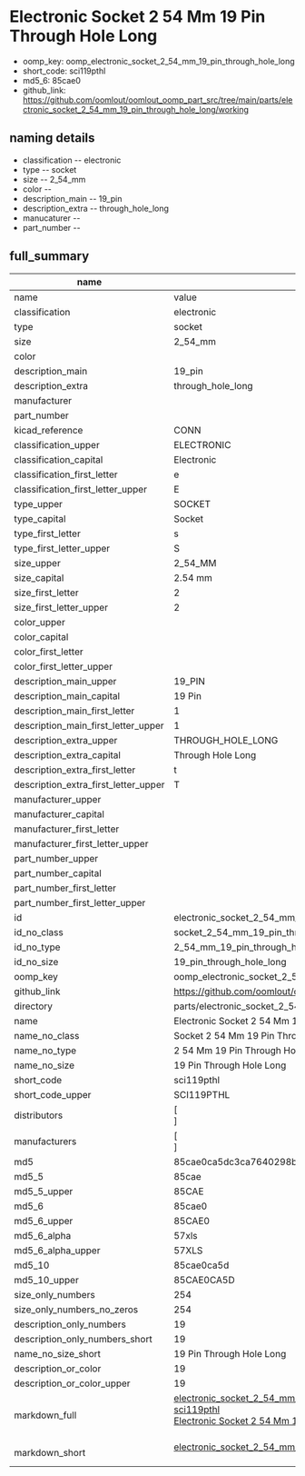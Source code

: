 # Electronic Socket 2 54 Mm 19 Pin Through Hole Long

  
* oomp_key: oomp_electronic_socket_2_54_mm_19_pin_through_hole_long 
* short_code: sci119pthl
* md5_6: 85cae0  
* github_link: https://github.com/oomlout/oomlout_oomp_part_src/tree/main/parts/electronic_socket_2_54_mm_19_pin_through_hole_long/working  
## naming details
* classification -- electronic
* type -- socket
* size -- 2_54_mm
* color -- 
* description_main -- 19_pin
* description_extra -- through_hole_long
* manucaturer -- 
* part_number -- 





## full_summary
| name | value | 
| --- | --- | 
| name | value | 
| classification | electronic | 
| type | socket | 
| size | 2_54_mm | 
| color |  | 
| description_main | 19_pin | 
| description_extra | through_hole_long | 
| manufacturer |  | 
| part_number |  | 
| kicad_reference | CONN | 
| classification_upper | ELECTRONIC | 
| classification_capital | Electronic | 
| classification_first_letter | e | 
| classification_first_letter_upper | E | 
| type_upper | SOCKET | 
| type_capital | Socket | 
| type_first_letter | s | 
| type_first_letter_upper | S | 
| size_upper | 2_54_MM | 
| size_capital | 2.54 mm | 
| size_first_letter | 2 | 
| size_first_letter_upper | 2 | 
| color_upper |  | 
| color_capital |  | 
| color_first_letter |  | 
| color_first_letter_upper |  | 
| description_main_upper | 19_PIN | 
| description_main_capital | 19 Pin | 
| description_main_first_letter | 1 | 
| description_main_first_letter_upper | 1 | 
| description_extra_upper | THROUGH_HOLE_LONG | 
| description_extra_capital | Through Hole Long | 
| description_extra_first_letter | t | 
| description_extra_first_letter_upper | T | 
| manufacturer_upper |  | 
| manufacturer_capital |  | 
| manufacturer_first_letter |  | 
| manufacturer_first_letter_upper |  | 
| part_number_upper |  | 
| part_number_capital |  | 
| part_number_first_letter |  | 
| part_number_first_letter_upper |  | 
| id | electronic_socket_2_54_mm_19_pin_through_hole_long | 
| id_no_class | socket_2_54_mm_19_pin_through_hole_long | 
| id_no_type | 2_54_mm_19_pin_through_hole_long | 
| id_no_size | 19_pin_through_hole_long | 
| oomp_key | oomp_electronic_socket_2_54_mm_19_pin_through_hole_long | 
| github_link | https://github.com/oomlout/oomlout_oomp_part_src/tree/main/parts/electronic_socket_2_54_mm_19_pin_through_hole_long/working | 
| directory | parts/electronic_socket_2_54_mm_19_pin_through_hole_long | 
| name | Electronic Socket 2 54 Mm 19 Pin Through Hole Long | 
| name_no_class | Socket 2 54 Mm 19 Pin Through Hole Long | 
| name_no_type | 2 54 Mm 19 Pin Through Hole Long | 
| name_no_size | 19 Pin Through Hole Long | 
| short_code | sci119pthl | 
| short_code_upper | SCI119PTHL | 
| distributors | [<br>] | 
| manufacturers | [<br>] | 
| md5 | 85cae0ca5dc3ca7640298b6d91c08137 | 
| md5_5 | 85cae | 
| md5_5_upper | 85CAE | 
| md5_6 | 85cae0 | 
| md5_6_upper | 85CAE0 | 
| md5_6_alpha | 57xls | 
| md5_6_alpha_upper | 57XLS | 
| md5_10 | 85cae0ca5d | 
| md5_10_upper | 85CAE0CA5D | 
| size_only_numbers | 254 | 
| size_only_numbers_no_zeros | 254 | 
| description_only_numbers | 19 | 
| description_only_numbers_short | 19 | 
| name_no_size_short | 19 Pin Through Hole Long | 
| description_or_color | 19 | 
| description_or_color_upper | 19 | 
| markdown_full | [electronic_socket_2_54_mm_19_pin_through_hole_long](https://github.com/oomlout/oomlout_oomp_part_src/tree/main/parts/electronic_socket_2_54_mm_19_pin_through_hole_long/working)<br>[sci119pthl](https://github.com/oomlout/oomlout_oomp_part_src/tree/main/parts/electronic_socket_2_54_mm_19_pin_through_hole_long/working)<br>[Electronic Socket 2 54 Mm 19 Pin Through Hole Long](https://github.com/oomlout/oomlout_oomp_part_src/tree/main/parts/electronic_socket_2_54_mm_19_pin_through_hole_long/working)<br><br> | 
| markdown_short | [electronic_socket_2_54_mm_19_pin_through_hole_long](https://github.com/oomlout/oomlout_oomp_part_src/tree/main/parts/electronic_socket_2_54_mm_19_pin_through_hole_long/working)<br><br> | 
